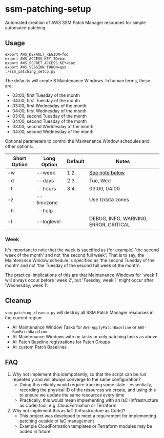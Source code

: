 # ssm-patching-setup
Automated creation of AWS SSM Patch Manager resources for simple automated patching

## Usage
```
export AWS_DEFAULT_REGION=foo
export AWS_ACCESS_KEY_ID=bar
export AWS_SECRET_ACCESS_KEY=baz
export AWS_SESSION_TOKEN=qux
./ssm_patching_setup.py
```
The defaults will create 8 Maintenance Windows. In human terms, these are:
* 03:00, first Tuesday of the month
* 04:00, first Tuesday of the month
* 03:00, first Wednesday of the month
* 04:00, first Wednesday of the month
* 03:00, second Tuesday of the month
* 04:00, second Tuesday of the month
* 03:00, second Wednesday of the month
* 04:00, second Wednesday of the month

Optional parameters to control the Maintenance Window schedules and other options:

| Short Option | Long Option | Default  | Notes |
| ------------ | ----------- | -------- | ----- |
| -w           | --week      | 1 2      | [See note below](#Week) |
| -d           | --days      | 2 3      | Tue, Wed |
| -t           | --hours     | 3 4      | 03:00, 04:00 |
| -z           | --timezone  |          | Use tzdata zones |
| -h           | --help      |          |       |
| -l           | --loglevel  |          | DEBUG, INFO, WARNING, ERROR, CRITICAL |

### Week
It's important to note that the week is specified as (for example) 'the second week of the month' and not 'the second full week'; That is to say, the Maintenance Window schedule is specified as 'the second Tuesday of the month' and not 'the Tuesday of the second full week of the month'.

The practical implications of this are that Maintenance Windows for 'week 1' will always occur before 'week 2', but 'Tuesday, week 1' might occur after 'Wednesday, week 1'.

## Cleanup
`ssm_patching_cleanup.py` will destroy all SSM Patch Manager resources in the current region:
* All Maintenance Window Tasks for `AWS-ApplyPatchBaseline` or `AWS-RunPatchBaseline`
* All Maintenance Windows with no tasks or only patching tasks as above
* All Patch Baseline registrations for Patch Groups
* All custom Patch Baselines

## FAQ
1. Why not implement this idempotently, so that the script can be run repeatedly and will always converge to the same configuration?
   * Doing this reliably would require tracking some state - essentially, recording the physical ID of the resources we create, and using this to ensure we update the same resources every time
   * Practically, this would mean implementing with an IaC (Infrastructure as Code) tool, e.g. CloudFormation or Terraform
2. Why not implement this as IaC (Infrastructure as Code)?
   * This project was developed to meet a requirement for implementing patching outside of IaC management
   * Example CloudFormation templates or Terraform modules may be added in future
